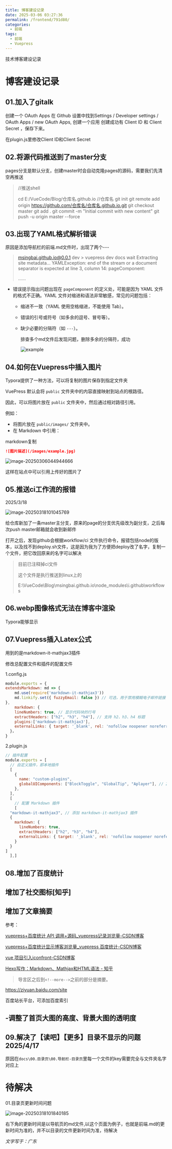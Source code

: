 ```yaml
---
title: 博客建设记录
date: 2025-03-06 03:27:36
permalink: /frontend/791d80/
categories:
  - 前端
tags:
  - 前端
  - Vuepress
---
```


技术博客建设记录

<!-- more -->

# 博客建设记录

## 01.加入了gitalk

创建一个 OAuth Apps
在 Github 设置中找到Settings / Developer settings / OAuth Apps / new OAuth Apps, 创建一个应用
创建成功有 Client ID 和 Client Secret ，保存下来。

在plugin.js里修改Client ID和Client Secret

## 02.将源代码推送到了master分支

pages分支是默认分支，创建master时会自动克隆pages的源码，需要我们先清空再推送

> //推送shell
>
> cd E:/VueCode/Blog/仓库名.github.io   //仓库名
> git init
> git remote add origin https://github.com/仓库名/仓库名.github.io.git
> git checkout master
> git add .
> git commit -m "Initial commit with new content"
> git push -u origin master --force

## 03.出现了YAML格式解析错误

原因是添加导航栏的前端.md文件时，出现了两个---

>  msingbai.github.io@0.0.1 dev > vuepress dev docs wait Extracting site metadata... YAMLException: end of the stream or a document separator is expected at line 3, column 14:    pageComponent:
>
> ......

- 错误提示指出问题出现在 `pageComponent` 的定义处，可能是因为 YAML 文件的格式不正确。YAML 文件对缩进和语法非常敏感，常见的问题包括：

  - 缩进不一致（YAML 使用空格缩进，不能使用 Tab）。

  - 错误的引号或符号（如多余的逗号、冒号等）。

  - 缺少必要的分隔符（如 `---`）。

    排查多个md文件后发现问题，删除多余的分隔符，成功
    
    ![example](../../.vuepress/public/blog_images/example.png)

## 04.如何在Vuepress中插入图片

Typora提供了一种方法，可以将复制的图片保存到指定文件夹

VuePress 默认会将 `public` 文件夹中的内容直接映射到站点的根路径。

因此，可以将图片放在 `public` 文件夹中，然后通过相对路径引用。

例如：

- 将图片放在 `public/images/` 文件夹中。
- 在 Markdown 中引用：

markdown复制

```markdown
![图片描述](/images/example.jpg)
```

![image-20250306044944666](../../.vuepress/public/blog_images/image-20250306044944666.png)

这样在站点中可以引用上传好的图片了

## 05.推送ci工作流的报错

2025/3/18

![image-20250318101045769](../../.vuepress/public/blog_images/image-20250318101045769.png)

给仓库新加了一条master主分支，原来的page的分支优先级改为副分支，之后每次push master邮箱就会收到新邮件

打开之后，发现github会根据workflow/ci 文件执行命令，报错包括node的版本，以及找不到deploy.sh文件，这是因为我为了方便把deploy改了名字，复制一个文件，把它改回原来的名字可以解决

> 目前已注释掉ci文件
>
> 这个文件是执行推送到linux上的
>
> E:\VueCode\Blog\msingbai.github.io\node_modules\i\.github\workflows

## 06.webp图像格式无法在博客中渲染

Typora能够显示

## 07.Vuepress插入Latex公式

用到的是markdown-it-mathjax3插件

修改总配置文件和插件的配置文件

1.config.js

```js
module.exports = {
extendsMarkdown: md => {
    md.use(require('markdown-it-mathjax3'))
    md.linkify.set({ fuzzyEmail: false }) // 可选，用于禁用模糊电子邮件链接
},
    markdown: {
    lineNumbers: true, // 显示代码块的行号
    extractHeaders: ["h2", "h3", "h4"], // 支持 h2、h3、h4 标题
    plugins:['markdown-it-mathjax3'],
    externalLinks: { target: '_blank', rel: 'nofollow noopener noreferrer' }
  }，
}
```
2.plugin.js

```javascript
// 插件配置
module.exports = [
  // 自定义插件，即本地插件
  [
    {
      name: "custom-plugins",
      globalUIComponents: ["BlockToggle", "GlobalTip", "Aplayer"], // 2.x 版本 globalUIComponents 改名为 clientAppRootComponentFiles
    },
  ],
  [
    // 配置 Markdown 插件
    [
  "markdown-it-mathjax3", // 添加 markdown-it-mathjax3 插件
  {
    markdown: {
      lineNumbers: true,
      extractHeaders: ["h2", "h3", "h4"],
      externalLinks: { target: '_blank', rel: 'nofollow noopener noreferrer' }
    }
  }
]
  ],]
```

## 08.增加了百度统计

## 增加了社交图标[知乎]

## 增加了文章摘要

参考：

[vuepress+百度统计 API 调用+源码_vuepress记录浏览量-CSDN博客](https://blog.csdn.net/weixin_40532650/article/details/116064497)

[vuepress+百度统计显示博客浏览量_vuepress 百度统计-CSDN博客](https://blog.csdn.net/weixin_45732455/article/details/129975128)

[vue 项目引入iconfront-CSDN博客](https://blog.csdn.net/yhr19910929/article/details/106091859)

[Hexo写作：Markdown、Mathjax和HTML语法 - 知乎](https://zhuanlan.zhihu.com/p/599068136/)

> 导言区之后到`<!--more-->`之前的部分是摘要。

https://ziyuan.baidu.com/site

百度站长平台，可添加百度索引

## -调整了首页大图的高度、背景大图的透明度

## 09.解决了【读吧】【更多】目录不显示的问题 2025/4/17

原因在`docs\00.目录页\00.导航栏-目录页`里每一个文件的key需要完全与文件夹名字对应上

# 待解决

01.目录页更新时间问题

![image-20250318101840185](../../.vuepress/public/blog_images/image-20250318101840185.png)

右下角的更新时间是以导航页的md文件,以这个页面为例子，也就是前端.md的更新时间为准的，并不以目录的文件更新时间为准，待解决

*文字写于：广东*

